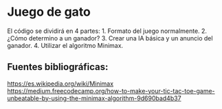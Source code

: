 # Juego de gato

El código se dividirá en 4 partes:
	1. Formato del juego normalmente.
	2. ¿Cómo determino a un ganador?
	3. Crear una IA básica y un anuncio del ganador.
	4. Utilizar el algoritmo Minimax.

## Fuentes bibliográficas:

https://es.wikipedia.org/wiki/Minimax
https://medium.freecodecamp.org/how-to-make-your-tic-tac-toe-game-unbeatable-by-using-the-minimax-algorithm-9d690bad4b37
